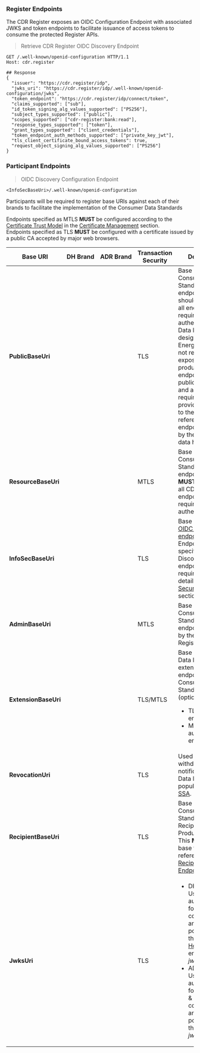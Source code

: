 ### Register Endpoints

The CDR Register exposes an OIDC Configuration Endpoint with associated JWKS and token endpoints to facilitate issuance of access tokens to consume the protected Register APIs.

> Retrieve CDR Register OIDC Discovery Endpoint

```
GET /.well-known/openid-configuration HTTP/1.1
Host: cdr.register

## Response
{
  "issuer": "https://cdr.register/idp",
  "jwks_uri": "https://cdr.register/idp/.well-known/openid-configuration/jwks",
  "token_endpoint": "https://cdr.register/idp/connect/token",
  "claims_supported": ["sub"],
  "id_token_signing_alg_values_supported": ["PS256"],
  "subject_types_supported": ["public"],
  "scopes_supported": ["cdr-register:bank:read"],
  "response_types_supported": ["token"],
  "grant_types_supported": ["client_credentials"],
  "token_endpoint_auth_methods_supported": ["private_key_jwt"],
  "tls_client_certificate_bound_access_tokens": true,
  "request_object_signing_alg_values_supported": ["PS256"]
}
```

### Participant Endpoints

> OIDC Discovery Configuration Endpoint

```
<InfoSecBaseUri>/.well-known/openid-configuration
```



Participants will be required to register base URIs against each of their brands to facilitate the implementation of the Consumer Data Standards

Endpoints specified as MTLS **MUST** be configured according to the [Certificate Trust Model](#certificate-trust-model) in the [Certificate Management](#certificate-management) section.  
Endpoints specified as TLS **MUST** be configured with a certificate issued by a public CA accepted by major web browsers.

| Base URI | DH&nbsp;Brand | ADR&nbsp;Brand | Transaction Security | Description
|-----------|:------:|:------:|----------------------|-----------------|
|**PublicBaseUri**|	<i class="icon-check"></i> | | TLS | Base URI for the Consumer Data Standard public endpoints. This should encompass all endpoints not requiring authentication.<br>Data Holders designated for the Energy sector are not required to expose energy product reference endpoints via their public base URI and are not required, but **MAY**, provide a redirect to the product reference endpoints hosted by the designated data holder. |
|**ResourceBaseUri**|	<i class="icon-check"></i> | | MTLS | Base URI for the Consumer Data Standard resource endpoints. This **MUST** encompass all CDS resource endpoints requiring authentication. |
|**InfoSecBaseUri**|	<i class="icon-check"></i> | | TLS | Base URI for the [OIDC Discovery endpoint](https://openid.net/specs/openid-connect-discovery-1_0.html) only.<br>Endpoints specified in the Discovery endpoint have the requirements detailed in the [Security Endpoints](#security-endpoints) section. |
|**AdminBaseUri**|	<i class="icon-check"></i> | | MTLS | Base URI for the Consumer Data Standard admin endpoints called by the CDR Register. |
|**ExtensionBaseUri**|	<i class="icon-check"></i> | | TLS/MTLS | Base URI for the Data Holder extension endpoints to the Consumer Data Standard (optional).<ul><li>TLS: for public endpoints.<li>MTLS: for authenticated endpoints.</ul> |
|**RevocationUri**|	| <i class="icon-check"></i> | TLS | Used for consent withdrawal notification from a Data Holder and is populated in the [SSA](#dynamic-client-registration). |
|**RecipientBaseUri**|	| <i class="icon-check"></i> | TLS | Base URI for the Consumer Data Standard Data Recipient Software Product endpoints. <br>This **MUST** be the base to provide reference to [Data Recipient Endpoints](#cdr-participant-discovery-api_get-data-recipients). |
|**JwksUri**|	<i class="icon-check"></i> | <i class="icon-check"></i> | TLS | <ul><li>DH Brand: Used for client authentication for DH -> DRSP communication and is populated in the [Get Data Holder Brands](#cdr-participant-discovery-api_get-data-holder-brands) endpoint. (See: _jwksEndpoint_).</li><li>ADR Brand: Used for client authentication for DRSP -> DH & Register communication and is populated in the [SSA](#dynamic-client-registration). (See: _jwks_uri_).</li></ul> |

